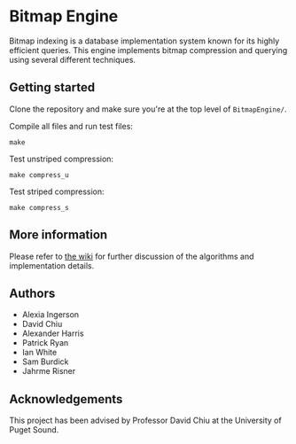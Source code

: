 # Bitmap Engine
Bitmap indexing is a database implementation system known for its highly efficient queries. This engine implements bitmap compression and querying using several different techniques.

## Getting started
Clone the repository and make sure you're at the top level of `BitmapEngine/`.

Compile all files and run test files:
```
make
```
Test unstriped compression:
```
make compress_u
```
Test striped compression:
```
make compress_s
```
## More information
Please refer to [the wiki](https://github.com/Jahrme/Bitmap-Engine/wiki) for further discussion of the algorithms and implementation details.
## Authors
- Alexia Ingerson
- David Chiu
- Alexander Harris
- Patrick Ryan
- Ian White
- Sam Burdick
- Jahrme Risner

## Acknowledgements
This project has been advised by Professor David Chiu at the University of Puget Sound.
